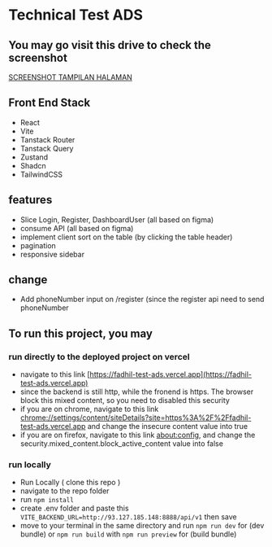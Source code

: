 # Technical Test ADS

## You may go visit this drive to check the screenshot
[SCREENSHOT TAMPILAN HALAMAN](https://drive.google.com/drive/folders/1aZEiA0KZkhIOt78lVq7c4OLOE_dUVzhc?usp=sharing)

## Front End Stack
- React
- Vite
- Tanstack Router
- Tanstack Query
- Zustand
- Shadcn
- TailwindCSS

## features
- Slice Login, Register, DashboardUser (all based on figma)
- consume API (all based on figma)
- implement client sort on the table (by clicking the table header)
- pagination
- responsive sidebar


## change
- Add phoneNumber input on /register (since the register api need to send phoneNumber

## To run this project, you may 
### run directly to the deployed project on vercel
- navigate to this link [https://fadhil-test-ads.vercel.app](https://fadhil-test-ads.vercel.app)
- since the backend is still http, while the fronend is https. The browser block this mixed content, so you need to disabled this security
- if you are on chrome, navigate to this link [chrome://settings/content/siteDetails?site=https%3A%2F%2Ffadhil-test-ads.vercel.app](chrome://settings/content/siteDetails?site=https%3A%2F%2Ffadhil-test-ads.vercel.app) and change the insecure content value into true
- if you are on firefox, navigate to this link [about:config](about:config), and change the security.mixed_content.block_active_content value into false

### run locally
- Run Locally ( clone this repo )
- navigate to the repo folder
- run `npm install`
- create .env folder and paste this `VITE_BACKEND_URL=http://93.127.185.148:8888/api/v1` then save
- move to your terminal in the same directory and run `npm run dev` for (dev bundle) or `npm run build` with `npm run preview` for (build bundle)
 
